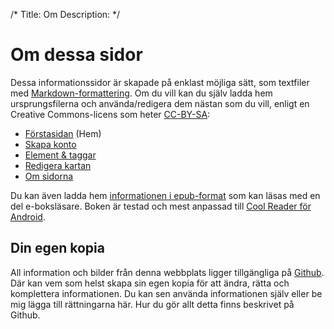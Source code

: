 /*
Title: Om
Description: 
*/

# Om dessa sidor
Dessa informationssidor är skapade på enklast möjliga sätt, som textfiler med [Markdown-formattering](http://daringfireball.net/projects/markdown/). Om du vill kan du själv ladda hem ursprungsfilerna och använda/redigera dem nästan som du vill, enligt en Creative Commons-licens som heter [CC-BY-SA](http://creativecommons.org/licenses/by-sa/3.0/deed.sv):

- [Förstasidan](content/index.md) (Hem)
- [Skapa konto](content/1.konto.md)
- [Element & taggar](content/2.taggar.md)
- [Redigera kartan](content/3.redigera.md)
- [Om sidorna](content/5.om.md)

Du kan även ladda hem [informationen i epub-format](content/OSM-start.epub) som kan läsas med en del e-boksläsare. Boken är testad och mest anpassad till [Cool Reader för Android](https://play.google.com/store/apps/details?id=org.coolreader).

## Din egen kopia
All information och bilder från denna webbplats ligger tillgängliga på [Github](https://github.com/mekanoid/OSMstart). Där kan vem som helst skapa sin egen kopia för att ändra, rätta och komplettera informationen. Du kan sen använda informationen själv eller be mig lägga till rättningarna här. Hur du gör allt detta finns beskrivet på Github.
